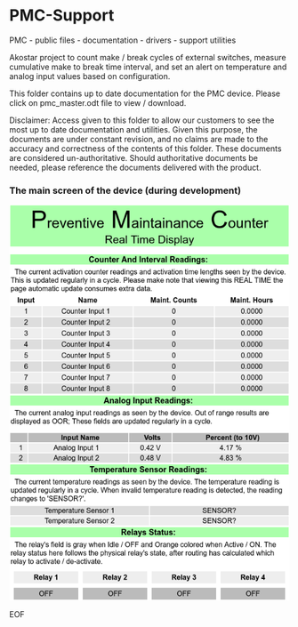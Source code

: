 # PMC-Support

PMC - public files - documentation - drivers - support utilities

 Akostar project to count make / break cycles of external switches,
measure cumulative make to break time interval, and set an alert on temperature and
analog input values based on configuration.

 This folder contains up to date documentation for the PMC device. Please
 click on pmc_master.odt file to view / download.

 Disclaimer: Access given to this folder to allow our customers to see the most up to
date documentation and utilities. Given this purpose, the documents are under
constant revision, and no claims are made to the accuracy and correctness of the
contents of this folder. These documents are considered un-authoritative.
Should authoritative documents be needed, please reference the documents
delivered with the product.

### The main screen of the device (during development)

![Screen Shot](screen.png)

 EOF


